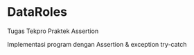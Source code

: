 # DataRoles
Tugas Tekpro Praktek Assertion

Implementasi program dengan Assertion & exception try-catch
